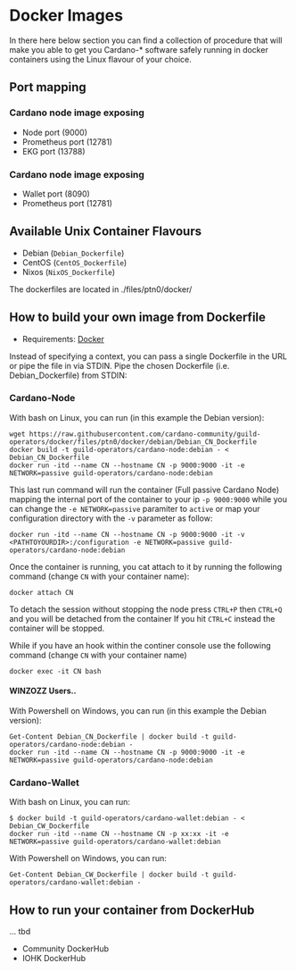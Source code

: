 # Docker Images 

In there here below section you can find a collection of procedure that will make you able to get you Cardano-* software safely running in docker containers using the Linux flavour of your choice.

## Port mapping

### Cardano node image exposing
- Node port (9000) 
- Prometheus port (12781) 
- EKG port (13788) 

### Cardano node image exposing
- Wallet port (8090)
- Prometheus port (12781) 



## Available Unix Container Flavours
  - Debian    (`Debian_Dockerfile`)
  - CentOS    (`CentOS_Dockerfile`)
  - Nixos     (`NixOS_Dockerfile`)

The dockerfiles are located in ./files/ptn0/docker/ 

## How to build your own image from Dockerfile

- Requirements: [Docker](https://docs.docker.com/)

Instead of specifying a context, you can pass a single Dockerfile in the URL or pipe the file in via STDIN. 
Pipe the chosen Dockerfile (i.e. Debian_Dockerfile) from STDIN:

### Cardano-Node

With bash on Linux, you can run (in this example the Debian version):
```
wget https://raw.githubusercontent.com/cardano-community/guild-operators/docker/files/ptn0/docker/debian/Debian_CN_Dockerfile 
docker build -t guild-operators/cardano-node:debian - < Debian_CN_Dockerfile
docker run -itd --name CN --hostname CN -p 9000:9000 -it -e NETWORK=passive guild-operators/cardano-node:debian 
```
This last run command will run the container (Full passive Cardano Node) mapping the internal port of the container to your ip `-p 9000:9000` while you can change the `-e NETWORK=passive` paramiter to `active` or map your configuration directory with the `-v` parameter as follow:

```
docker run -itd --name CN --hostname CN -p 9000:9000 -it -v <PATHTOYOURDIR>:/configuration -e NETWORK=passive guild-operators/cardano-node:debian 
```

Once the container is running, you cat attach to it by running the following command (change `CN` with your container name):
```
docker attach CN
```
To detach the session without stopping the node press `CTRL+P` then `CTRL+Q` and you will be detached from the container
If you hit `CTRL+C` instead the container will be stopped.

While if you have an hook within the continer console use the following command (change `CN` with your container name)
```
docker exec -it CN bash 
```

#### WINZOZZ Users..

With Powershell on Windows, you can run (in this example the Debian version):
```
Get-Content Debian_CN_Dockerfile | docker build -t guild-operators/cardano-node:debian -
docker run -itd --name CN --hostname CN -p 9000:9000 -it -e NETWORK=passive guild-operators/cardano-node:debian 
```


### Cardano-Wallet

With bash on Linux, you can run:
```
$ docker build -t guild-operators/cardano-wallet:debian - < Debian_CW_Dockerfile
docker run -itd --name CN --hostname CN -p xx:xx -it -e NETWORK=passive guild-operators/cardano-wallet:debian 
```
With Powershell on Windows, you can run:
```
Get-Content Debian_CW_Dockerfile | docker build -t guild-operators/cardano-wallet:debian -
```


## How to run your container from DockerHub

... tbd

 - Community DockerHub
 - IOHK DockerHub

